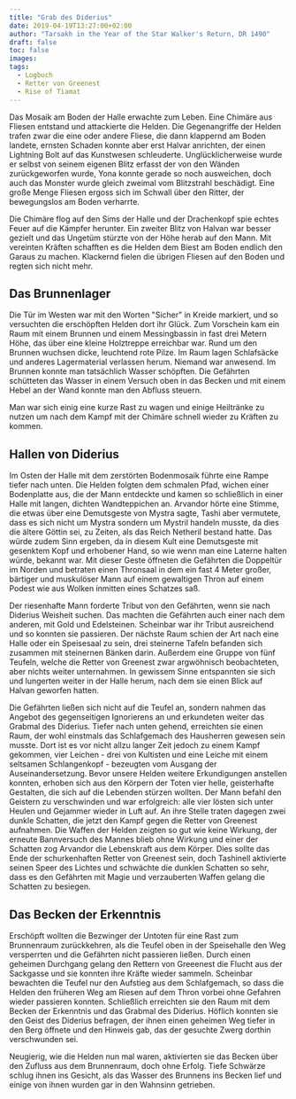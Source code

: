 ```yaml
---
title: "Grab des Diderius"
date: 2019-04-19T13:27:00+02:00
author: "Tarsakh in the Year of the Star Walker's Return, DR 1490"
draft: false
toc: false
images:
tags: 
  - Logbuch
  - Retter von Greenest
  - Rise of Tiamat
---
```


Das Mosaik am Boden der Halle erwachte zum Leben. Eine Chimäre aus Fliesen entstand und attackierte die Helden. Die Gegenangriffe der Helden trafen zwar die eine oder andere Fliese, die dann klappernd am Boden landete, ernsten Schaden konnte aber erst Halvar anrichten, der einen Lightning Bolt auf das Kunstwesen schleuderte. Unglücklicherweise wurde er selbst von seinem eigenen Blitz erfasst der von den Wänden zurückgeworfen wurde, Yona konnte gerade so noch ausweichen, doch auch das Monster wurde gleich zweimal vom Blitzstrahl beschädigt. Eine große Menge Fliesen ergoss sich im Schwall über den Ritter, der bewegungslos am Boden verharrte.

Die Chimäre flog auf den Sims der Halle und der Drachenkopf spie echtes Feuer auf die Kämpfer herunter. Ein zweiter Blitz von Halvan war besser gezielt und das Ungetüm stürzte von der Höhe herab auf den Mann. Mit vereinten Kräften schafften es die Helden dem Biest am Boden endlich den Garaus zu machen. Klackernd fielen die übrigen Fliesen auf den Boden und regten sich nicht mehr.

## Das Brunnenlager

Die Tür im Westen war mit den Worten "Sicher" in Kreide markiert, und so versuchten die erschöpften Helden dort ihr Glück. Zum Vorschein kam ein Raum mit einem Brunnen und einem Messingbassin in fast drei Metern Höhe, das über eine kleine Holztreppe erreichbar war. Rund um den Brunnen wuchsen dicke, leuchtend rote Pilze. Im Raum lagen Schlafsäcke und anderes Lagermaterial verlassen herum. Niemand war anwesend. Im Brunnen konnte man tatsächlich Wasser schöpften. Die Gefährten schütteten das Wasser in einem Versuch oben in das Becken und mit einem Hebel an der Wand konnte man den Abfluss steuern.

Man war sich einig eine kurze Rast zu wagen und einige Heiltränke zu nutzen um nach dem Kampf mit der Chimäre schnell wieder zu Kräften zu kommen.

## Hallen von Diderius

Im Osten der Halle mit dem zerstörten Bodenmosaik führte eine Rampe tiefer nach unten. Die Helden folgten dem schmalen Pfad, wichen einer Bodenplatte aus, die der Mann entdeckte und kamen so schließlich in einer Halle mit langen, dichten Wandteppichen an. Arvandor hörte eine Stimme, die etwas über eine Demutsgeste von Mystra sagte, Tashi aber vermutete, dass es sich nicht um Mystra sondern um Mystril handeln musste, da dies die ältere Göttin sei, zu Zeiten, als das Reich Netheril bestand hatte. Das würde zudem Sinn ergeben, da in diesem Kult eine Demutsgeste mit gesenktem Kopf und erhobener Hand, so wie wenn man eine Laterne halten würde, bekannt war. Mit dieser Geste öffneten die Gefährten die Doppeltür im Norden und betraten einen Thronsaal in dem ein fast 4 Meter großer, bärtiger und muskulöser Mann auf einem gewaltigen Thron auf einem Podest wie aus Wolken inmitten eines Schatzes saß.

Der riesenhafte Mann forderte Tribut von den Gefährten, wenn sie nach Diderius Weisheit suchen. Das machten die Gefährten auch einer nach dem anderen, mit Gold und Edelsteinen. Scheinbar war ihr Tribut ausreichend und so konnten sie passieren. Der nächste Raum schien der Art nach eine Halle oder ein Speisesaal zu sein, drei steinerne Tafeln befanden sich zusammen mit steinernen Bänken darin. Außerdem eine Gruppe von fünf Teufeln, welche die Retter von Greenest zwar argwöhnisch beobachteten, aber nichts weiter unternahmen. In gewissem Sinne entspannten sie sich und lungerten weiter in der Halle herum, nach dem sie einen Blick auf Halvan geworfen hatten.

Die Gefährten ließen sich nicht auf die Teufel an, sondern nahmen das Angebot des gegenseitigen Ignorierens an und erkundeten weiter das Grabmal des Diderius. Tiefer nach unten gehend, erreichten sie einen Raum, der wohl einstmals das Schlafgemach des Hausherren gewesen sein musste. Dort ist es vor nicht allzu langer Zeit jedoch zu einem Kampf gekommen, vier Leichen - drei von Kultisten und eine Leiche mit einem seltsamen Schlangenkopf - bezeugten vom Ausgang der Auseinandersetzung. Bevor unsere Helden weitere Erkundigungen anstellen konnten, erhoben sich aus den Körpern der Toten vier helle, geisterhafte Gestalten, die sich auf die Lebenden stürzen wollten. Der Mann befahl den Geistern zu verschwinden und war erfolgreich: alle vier lösten sich unter Heulen und Gejammer wieder in Luft auf. An ihre Stelle traten dagegen zwei dunkle Schatten, die jetzt den Kampf gegen die Retter von Greenest aufnahmen. Die Waffen der Helden zeigten so gut wie keine Wirkung, der erneute Bannversuch des Mannes blieb ohne Wirkung und einer der Schatten zog Arvandor die Lebenskraft aus dem Körper. Dies sollte das Ende der schurkenhaften Retter von Greenest sein, doch Tashinell aktivierte seinen Speer des Lichtes und schwächte die dunklen Schatten so sehr, dass es den Gefährten mit Magie und verzauberten Waffen gelang die Schatten zu besiegen.

## Das Becken der Erkenntnis

Erschöpft wollten die Bezwinger der Untoten für eine Rast zum Brunnenraum zurückkehren, als die Teufel oben in der Speisehalle den Weg versperrten und die Gefährten nicht passieren ließen. Durch einen geheimen Durchgang gelang den Rettern von Greeenest die Flucht aus der Sackgasse und sie konnten ihre Kräfte wieder sammeln. Scheinbar bewachten die Teufel nur den Aufstieg aus dem Schlafgemach, so dass die Helden den früheren Weg am Riesen auf dem Thron vorbei ohne Gefahren wieder passieren konnten. Schließlich erreichten sie den Raum mit dem Becken der Erkenntnis und das Grabmal des Diderius. Höflich konnten sie den Geist des Diderius befragen, der ihnen einen geheimen Weg tiefer in den Berg öffnete und den Hinweis gab, das der gesuchte Zwerg dorthin verschwunden sei.

Neugierig, wie die Helden nun mal waren, aktivierten sie das Becken über den Zufluss aus dem Brunnenraum, doch ohne Erfolg. Tiefe Schwärze schlug ihnen ins Gesicht, als das Wasser des Brunnens ins Becken lief und einige von ihnen wurden gar in den Wahnsinn getrieben.
